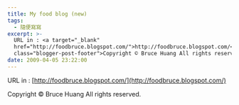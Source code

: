 ```yaml
---
title: My food blog (new)
tags:
  - 隨便寫寫
excerpt: >-
  URL in : <a target="_blank"
  href="http://foodbruce.blogspot.com/">http://foodbruce.blogspot.com/</a><div
  class="blogger-post-footer">Copyright © Bruce Huang All rights reserved.</div>
date: 2009-04-05 23:22:00
---
```


URL in : [http://foodbruce.blogspot.com/](http://foodbruce.blogspot.com/)

Copyright © Bruce Huang All rights reserved.
<!-- more -->
